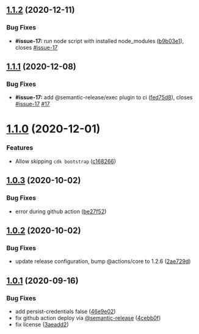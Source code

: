 ## [1.1.2](https://github.com/university-of-york/aws-cdk-deploy-action/compare/v1.1.1...v1.1.2) (2020-12-11)


### Bug Fixes

* **#issue-17:** run node script with installed node_modules ([b9b03e1](https://github.com/university-of-york/aws-cdk-deploy-action/commit/b9b03e1fd12cc6c9158974d6df20d8fa6debaf67)), closes [#issue-17](https://github.com/university-of-york/aws-cdk-deploy-action/issues/issue-17)

## [1.1.1](https://github.com/university-of-york/aws-cdk-deploy-action/compare/v1.1.0...v1.1.1) (2020-12-08)


### Bug Fixes

* **#issue-17:** add @semantic-release/exec plugin to ci ([fed75d8](https://github.com/university-of-york/aws-cdk-deploy-action/commit/fed75d8a9714708c8798f0dd4ffab2bef5266ba6)), closes [#issue-17](https://github.com/university-of-york/aws-cdk-deploy-action/issues/issue-17) [#17](https://github.com/university-of-york/aws-cdk-deploy-action/issues/17)

# [1.1.0](https://github.com/university-of-york/aws-cdk-deploy-action/compare/v1.0.3...v1.1.0) (2020-12-01)


### Features

* Allow skipping `cdk bootstrap` ([c168266](https://github.com/university-of-york/aws-cdk-deploy-action/commit/c1682666d4983e8b714eaf9f57accb9a933aa303))

## [1.0.3](https://github.com/university-of-york/aws-cdk-deploy-action/compare/v1.0.2...v1.0.3) (2020-10-02)


### Bug Fixes

*  error during github action ([be27f52](https://github.com/university-of-york/aws-cdk-deploy-action/commit/be27f5252580cce097b4bb06500ab02e17bd408f))

## [1.0.2](https://github.com/university-of-york/aws-cdk-deploy-action/compare/v1.0.1...v1.0.2) (2020-10-02)


### Bug Fixes

* update release configuration, bump @actions/core to 1.2.6 ([2ae729d](https://github.com/university-of-york/aws-cdk-deploy-action/commit/2ae729d5890b3a538067b87cf4be263759346fd9))

## [1.0.1](https://github.com/university-of-york/aws-cdk-deploy-action/compare/v1.0.0...v1.0.1) (2020-09-16)


### Bug Fixes

* add persist-credentials false ([46e9e02](https://github.com/university-of-york/aws-cdk-deploy-action/commit/46e9e02ee752ab0bf0a29cb13f196683745d41d7))
* fix github action deploy via [@semantic-release](https://github.com/semantic-release) ([4cebb0f](https://github.com/university-of-york/aws-cdk-deploy-action/commit/4cebb0fb0b06747f1feb5ac3f1fbd5ca23ea4219))
* fix license ([3aeadd2](https://github.com/university-of-york/aws-cdk-deploy-action/commit/3aeadd2637e334d2bf33c26b6c9df2ee170daec6))
